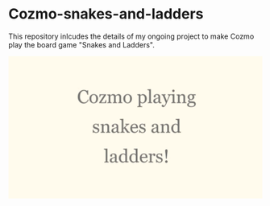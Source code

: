 # Cozmo-snakes-and-ladders

This repository inlcudes the details of my ongoing project to make Cozmo play the board game "Snakes and Ladders".

[![video](https://github.com/1siddhi7/Cozmo-snakes-and-ladders/blob/master/video.png)](https://youtu.be/ll2K65WT30k)
